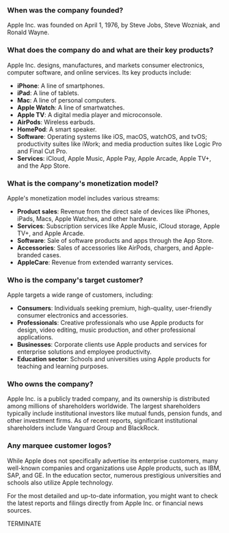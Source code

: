 ### When was the company founded?
Apple Inc. was founded on April 1, 1976, by Steve Jobs, Steve Wozniak, and Ronald Wayne.

### What does the company do and what are their key products?
Apple Inc. designs, manufactures, and markets consumer electronics, computer software, and online services. Its key products include:

- **iPhone**: A line of smartphones.
- **iPad**: A line of tablets.
- **Mac**: A line of personal computers.
- **Apple Watch**: A line of smartwatches.
- **Apple TV**: A digital media player and microconsole.
- **AirPods**: Wireless earbuds.
- **HomePod**: A smart speaker.
- **Software**: Operating systems like iOS, macOS, watchOS, and tvOS; productivity suites like iWork; and media production suites like Logic Pro and Final Cut Pro.
- **Services**: iCloud, Apple Music, Apple Pay, Apple Arcade, Apple TV+, and the App Store.

### What is the company's monetization model?
Apple's monetization model includes various streams:
- **Product sales**: Revenue from the direct sale of devices like iPhones, iPads, Macs, Apple Watches, and other hardware.
- **Services**: Subscription services like Apple Music, iCloud storage, Apple TV+, and Apple Arcade.
- **Software**: Sale of software products and apps through the App Store.
- **Accessories**: Sales of accessories like AirPods, chargers, and Apple-branded cases.
- **AppleCare**: Revenue from extended warranty services.

### Who is the company's target customer?
Apple targets a wide range of customers, including:
- **Consumers**: Individuals seeking premium, high-quality, user-friendly consumer electronics and accessories.
- **Professionals**: Creative professionals who use Apple products for design, video editing, music production, and other professional applications.
- **Businesses**: Corporate clients use Apple products and services for enterprise solutions and employee productivity.
- **Education sector**: Schools and universities using Apple products for teaching and learning purposes.

### Who owns the company?
Apple Inc. is a publicly traded company, and its ownership is distributed among millions of shareholders worldwide. The largest shareholders typically include institutional investors like mutual funds, pension funds, and other investment firms. As of recent reports, significant institutional shareholders include Vanguard Group and BlackRock.

### Any marquee customer logos?
While Apple does not specifically advertise its enterprise customers, many well-known companies and organizations use Apple products, such as IBM, SAP, and GE. In the education sector, numerous prestigious universities and schools also utilize Apple technology.

For the most detailed and up-to-date information, you might want to check the latest reports and filings directly from Apple Inc. or financial news sources.

TERMINATE